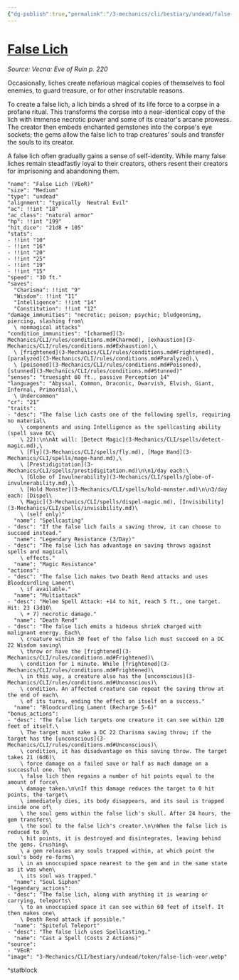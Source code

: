 ```yaml
---
{"dg-publish":true,"permalink":"/3-mechanics/cli/bestiary/undead/false-lich-veor/","tags":["ttrpg-cli/compendium/src/5e/veor","ttrpg-cli/monster/cr/21","ttrpg-cli/monster/size/medium","ttrpg-cli/monster/type/undead"],"noteIcon":""}
---
```


# [False Lich](3-Mechanics\CLI\bestiary\undead/false-lich-veor.md)
*Source: Vecna: Eve of Ruin p. 220*  

Occasionally, liches create nefarious magical copies of themselves to fool enemies, to guard treasure, or for other inscrutable reasons.

To create a false lich, a lich binds a shred of its life force to a corpse in a profane ritual. This transforms the corpse into a near-identical copy of the lich with immense necrotic power and some of its creator's arcane prowess. The creator then embeds enchanted gemstones into the corpse's eye sockets; the gems allow the false lich to trap creatures' souls and transfer the souls to its creator.

A false lich often gradually gains a sense of self-identity. While many false liches remain steadfastly loyal to their creators, others resent their creators for imprisoning and abandoning them.

```statblock
"name": "False Lich (VEoR)"
"size": "Medium"
"type": "undead"
"alignment": "typically  Neutral Evil"
"ac": !!int "18"
"ac_class": "natural armor"
"hp": !!int "199"
"hit_dice": "21d8 + 105"
"stats":
- !!int "10"
- !!int "16"
- !!int "20"
- !!int "25"
- !!int "19"
- !!int "15"
"speed": "30 ft."
"saves":
  "Charisma": !!int "9"
  "Wisdom": !!int "11"
  "Intelligence": !!int "14"
  "Constitution": !!int "12"
"damage_immunities": "necrotic; poison; psychic; bludgeoning, piercing, slashing from\
  \ nonmagical attacks"
"condition_immunities": "[charmed](3-Mechanics/CLI/rules/conditions.md#Charmed), [exhaustion](3-Mechanics/CLI/rules/conditions.md#Exhaustion),\
  \ [frightened](3-Mechanics/CLI/rules/conditions.md#Frightened), [paralyzed](3-Mechanics/CLI/rules/conditions.md#Paralyzed),\
  \ [poisoned](3-Mechanics/CLI/rules/conditions.md#Poisoned), [stunned](3-Mechanics/CLI/rules/conditions.md#Stunned)"
"senses": "truesight 60 ft., passive Perception 14"
"languages": "Abyssal, Common, Draconic, Dwarvish, Elvish, Giant, Infernal, Primordial,\
  \ Undercommon"
"cr": "21"
"traits":
- "desc": "The false lich casts one of the following spells, requiring no material\
    \ components and using Intelligence as the spellcasting ability (spell save DC\
    \ 22):\n\nAt will: [Detect Magic](3-Mechanics/CLI/spells/detect-magic.md),\
    \ [Fly](3-Mechanics/CLI/spells/fly.md), [Mage Hand](3-Mechanics/CLI/spells/mage-hand.md),\
    \ [Prestidigitation](3-Mechanics/CLI/spells/prestidigitation.md)\n\n1/day each:\
    \ [Globe of Invulnerability](3-Mechanics/CLI/spells/globe-of-invulnerability.md),\
    \ [Hold Monster](3-Mechanics/CLI/spells/hold-monster.md)\n\n3/day each: [Dispel\
    \ Magic](3-Mechanics/CLI/spells/dispel-magic.md), [Invisibility](3-Mechanics/CLI/spells/invisibility.md)\
    \ (self only)"
  "name": "Spellcasting"
- "desc": "If the false lich fails a saving throw, it can choose to succeed instead."
  "name": "Legendary Resistance (3/Day)"
- "desc": "The false lich has advantage on saving throws against spells and magical\
    \ effects."
  "name": "Magic Resistance"
"actions":
- "desc": "The false lich makes two Death Rend attacks and uses Bloodcurdling Lament\
    \ if available."
  "name": "Multiattack"
- "desc": "Melee Spell Attack: +14 to hit, reach 5 ft., one target. Hit: 23 (3d10\
    \ + 7) necrotic damage."
  "name": "Death Rend"
- "desc": "The false lich emits a hideous shriek charged with malignant energy. Each\
    \ creature within 30 feet of the false lich must succeed on a DC 22 Wisdom saving\
    \ throw or have the [frightened](3-Mechanics/CLI/rules/conditions.md#Frightened)\
    \ condition for 1 minute. While [frightened](3-Mechanics/CLI/rules/conditions.md#Frightened)\
    \ in this way, a creature also has the [unconscious](3-Mechanics/CLI/rules/conditions.md#Unconscious)\
    \ condition. An affected creature can repeat the saving throw at the end of each\
    \ of its turns, ending the effect on itself on a success."
  "name": "Bloodcurdling Lament (Recharge 5-6)"
"bonus_actions":
- "desc": "The false lich targets one creature it can see within 120 feet of itself.\
    \ The target must make a DC 22 Charisma saving throw; if the target has the [unconscious](3-Mechanics/CLI/rules/conditions.md#Unconscious)\
    \ condition, it has disadvantage on this saving throw. The target takes 21 (6d6)\
    \ force damage on a failed save or half as much damage on a successful one. The\
    \ false lich then regains a number of hit points equal to the amount of force\
    \ damage taken.\n\nIf this damage reduces the target to 0 hit points, the target\
    \ immediately dies, its body disappears, and its soul is trapped inside one of\
    \ the soul gems within the false lich's skull. After 24 hours, the gem transfers\
    \ the soul to the false lich's creator.\n\nWhen the false lich is reduced to 0\
    \ hit points, it is destroyed and disintegrates, leaving behind the gems. Crushing\
    \ a gem releases any souls trapped within, at which point the soul's body re-forms\
    \ in an unoccupied space nearest to the gem and in the same state as it was when\
    \ its soul was trapped."
  "name": "Soul Siphon"
"legendary_actions":
- "desc": "The false lich, along with anything it is wearing or carrying, teleports\
    \ to an unoccupied space it can see within 60 feet of itself. It then makes one\
    \ Death Rend attack if possible."
  "name": "Spiteful Teleport"
- "desc": "The false lich uses Spellcasting."
  "name": "Cast a Spell (Costs 2 Actions)"
"source":
- "VEoR"
"image": "3-Mechanics/CLI/bestiary/undead/token/false-lich-veor.webp"
```
^statblock